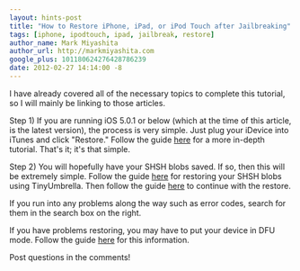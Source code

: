 ```yaml
---
layout: hints-post
title: "How to Restore iPhone, iPad, or iPod Touch after Jailbreaking"
tags: [iphone, ipodtouch, ipad, jailbreak, restore]
author_name: Mark Miyashita
author_url: http://markmiyashita.com
google_plus: 101180624276428786239
date: 2012-02-27 14:14:00 -8
---
```


I have already covered all of the necessary topics to complete this tutorial, so I will mainly be linking to those articles.

Step 1) If you are running iOS 5.0.1 or below (which at the time of this article, is the latest version), the process is very simple. Just plug your iDevice into iTunes and click "Restore." Follow the guide <a href="/how-to-restore-your-iphone-ipod-touch-or-ipad/">here</a> for a more in-depth tutorial. That's it; it's that simple.

Step 2) You will hopefully have your SHSH blobs saved. If so, then this will be extremely simple. Follow the guide <a href="/how-to-use-tinyumbrella-to-update-downgrade-and-restore-your-iphone/">here</a> for restoring your SHSH blobs using TinyUmbrella. Then follow the guide <a href="/how-to-restore-your-iphone-ipod-touch-or-ipad/">here</a> to continue with the restore.

If you run into any problems along the way such as error codes, search for them in the search box on the right.

If you have problems restoring, you may have to put your device in DFU mode. Follow the guide <a href="/how-to-put-your-iphone-in-dfu-mode/">here</a> for this information.

Post questions in the comments!